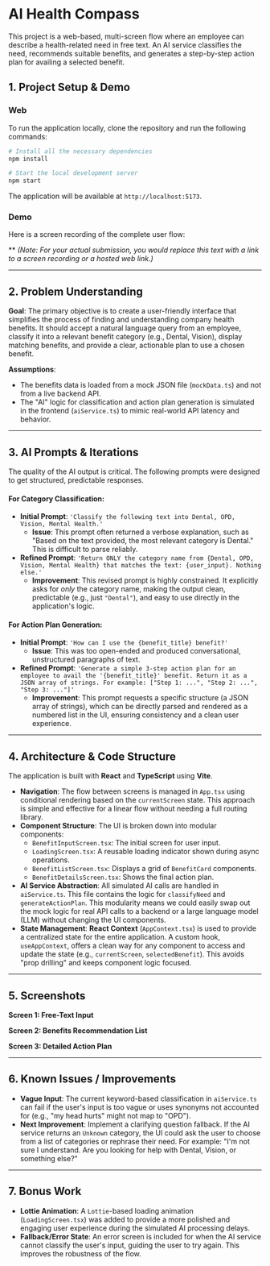 # AI Health Compass

This project is a web-based, multi-screen flow where an employee can describe a health-related need in free text. An AI service classifies the need, recommends suitable benefits, and generates a step-by-step action plan for availing a selected benefit.

## 1. Project Setup & Demo

### Web

To run the application locally, clone the repository and run the following commands:

```bash
# Install all the necessary dependencies
npm install

# Start the local development server
npm start
```

The application will be available at `http://localhost:5173`.

### Demo

Here is a screen recording of the complete user flow:

** *(Note: For your actual submission, you would replace this text with a link to a screen recording or a hosted web link.)*

---

## 2. Problem Understanding

**Goal**: The primary objective is to create a user-friendly interface that simplifies the process of finding and understanding company health benefits. It should accept a natural language query from an employee, classify it into a relevant benefit category (e.g., Dental, Vision), display matching benefits, and provide a clear, actionable plan to use a chosen benefit.

**Assumptions**:
* The benefits data is loaded from a mock JSON file (`mockData.ts`) and not from a live backend API.
* The "AI" logic for classification and action plan generation is simulated in the frontend (`aiService.ts`) to mimic real-world API latency and behavior.

---

## 3. AI Prompts & Iterations

The quality of the AI output is critical. The following prompts were designed to get structured, predictable responses.

#### For Category Classification:

* **Initial Prompt**: `'Classify the following text into Dental, OPD, Vision, Mental Health.'`
    * **Issue**: This prompt often returned a verbose explanation, such as "Based on the text provided, the most relevant category is Dental." This is difficult to parse reliably.
* **Refined Prompt**: `'Return ONLY the category name from {Dental, OPD, Vision, Mental Health} that matches the text: {user_input}. Nothing else.'`
    * **Improvement**: This revised prompt is highly constrained. It explicitly asks for *only* the category name, making the output clean, predictable (e.g., just `"Dental"`), and easy to use directly in the application's logic.

#### For Action Plan Generation:

* **Initial Prompt**: `'How can I use the {benefit_title} benefit?'`
    * **Issue**: This was too open-ended and produced conversational, unstructured paragraphs of text.
* **Refined Prompt**: `'Generate a simple 3-step action plan for an employee to avail the '{benefit_title}' benefit. Return it as a JSON array of strings. For example: ["Step 1: ...", "Step 2: ...", "Step 3: ..."]'`
    * **Improvement**: This prompt requests a specific structure (a JSON array of strings), which can be directly parsed and rendered as a numbered list in the UI, ensuring consistency and a clean user experience.

---

## 4. Architecture & Code Structure

The application is built with **React** and **TypeScript** using **Vite**.

* **Navigation**: The flow between screens is managed in `App.tsx` using conditional rendering based on the `currentScreen` state. This approach is simple and effective for a linear flow without needing a full routing library.
* **Component Structure**: The UI is broken down into modular components:
    * `BenefitInputScreen.tsx`: The initial screen for user input.
    * `LoadingScreen.tsx`: A reusable loading indicator shown during async operations.
    * `BenefitListScreen.tsx`: Displays a grid of `BenefitCard` components.
    * `BenefitDetailsScreen.tsx`: Shows the final action plan.
* **AI Service Abstraction**: All simulated AI calls are handled in `aiService.ts`. This file contains the logic for `classifyNeed` and `generateActionPlan`. This modularity means we could easily swap out the mock logic for real API calls to a backend or a large language model (LLM) without changing the UI components.
* **State Management**: **React Context** (`AppContext.tsx`) is used to provide a centralized state for the entire application. A custom hook, `useAppContext`, offers a clean way for any component to access and update the state (e.g., `currentScreen`, `selectedBenefit`). This avoids "prop drilling" and keeps component logic focused.

---

## 5. Screenshots

**Screen 1: Free-Text Input**


**Screen 2: Benefits Recommendation List**


**Screen 3: Detailed Action Plan**


---

## 6. Known Issues / Improvements

* **Vague Input**: The current keyword-based classification in `aiService.ts` can fail if the user's input is too vague or uses synonyms not accounted for (e.g., "my head hurts" might not map to "OPD").
* **Next Improvement**: Implement a clarifying question fallback. If the AI service returns an `Unknown` category, the UI could ask the user to choose from a list of categories or rephrase their need. For example: "I'm not sure I understand. Are you looking for help with Dental, Vision, or something else?"

---

## 7. Bonus Work

* **Lottie Animation**: A `Lottie`-based loading animation (`LoadingScreen.tsx`) was added to provide a more polished and engaging user experience during the simulated AI processing delays.
* **Fallback/Error State**: An error screen is included for when the AI service cannot classify the user's input, guiding the user to try again. This improves the robustness of the flow.